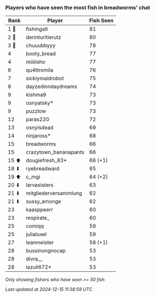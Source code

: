 ### Players who have seen the most fish in breadworms' chat
| Rank | Player | Fish Seen |
|------|--------|-----------|
| 1 🥇  | fishingalt  | 81 |
| 2 🥈  | derinturitierutz  | 80 |
| 3 🥉  | chuuubbyyy  | 78 |
| 4  | booty_bread  | 77 |
| 4  | miiiiisho  | 77 |
| 6  | qu4ttromila  | 76 |
| 7  | sicklymaidrobot  | 75 |
| 8  | dayzedinndaydreams  | 74 |
| 9  | kishma9  | 73 |
| 9  | osnyatsky*  | 73 |
| 9  | puzzlow  | 73 |
| 12  | paras220  | 72 |
| 13  | osnyisdead  | 69 |
| 14  | ninjaross*  | 68 |
| 15  | breadworms  | 66 |
| 15  | crazytown_bananapants  | 66 |
| 15 ⬆ | dougiefresh_83*  | 66 (+1) |
| 18 ⬇ | ryebreadward  | 65 |
| 19 ⬆ | c_mgi  | 64 (+2) |
| 20 ⬇ | larvasisters  | 63 |
| 21 ⬇ | mitgliederversammlung  | 62 |
| 21 ⬇ | sussy_amonge  | 62 |
| 23  | kaasppeerr  | 60 |
| 23  | respirate_  | 60 |
| 25  | comiqq  | 59 |
| 25  | julialuxel  | 59 |
| 27  | leanmeister  | 58 (+1) |
| 28  | bussinongnocap  | 53 |
| 28  | divra__  | 53 |
| 28  | lazuli672*  | 53 |

_Only showing fishers who have seen >= 50 fish_

_Last updated at 2024-12-15 11:38:59 UTC_
